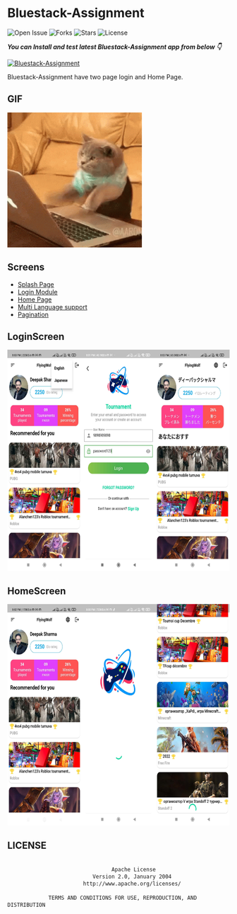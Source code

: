 # Bluestack-Assignment

![Open Issue](https://img.shields.io/github/issues/webaddicted/Bluestack-Assignment)
![Forks](https://img.shields.io/github/forks/webaddicted/Bluestack-Assignment)
![Stars](https://img.shields.io/github/stars/webaddicted/Bluestack-Assignment)
![License](https://img.shields.io/github/license/webaddicted/Bluestack-Assignment)

***You can Install and test latest Bluestack-Assignment app from below 👇***

[![Bluestack-Assignment](https://img.shields.io/badge/Bluestack%20Assignment-Apk-brightgreen.svg?style=for-the-badge&logo=android)](https://github.com/webaddicted/Bluestack-Assignment/blob/main/apk/app.apk)

Bluestack-Assignment have two page login and Home Page.


## GIF
<img src="https://github.com/webaddicted/Bluestack-Assignment/raw/main/screenshot/funny.gif" width="305">

## Screens
- [Splash Page](#LoginScreen)
- [Login Module](#LoginScreen)
- [Home Page](#HomeScreen)
- [Multi Language support](#HomePage)
- [Pagination](#HomeScreen)

## LoginScreen
<img src="https://github.com/webaddicted/Bluestack-Assignment/raw/main/screenshot/login.jpg" height="500">

## HomeScreen
<img src="https://github.com/webaddicted/Bluestack-Assignment/raw/main/screenshot/home.jpg" height="500">

## LICENSE
```

                                 Apache License
                           Version 2.0, January 2004
                        http://www.apache.org/licenses/

             TERMS AND CONDITIONS FOR USE, REPRODUCTION, AND DISTRIBUTION

```


